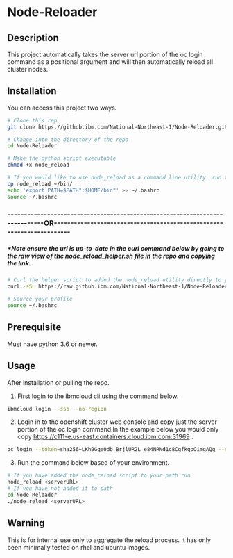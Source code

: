 # Node-Reloader

## Description
This project automatically takes the server url portion of the oc login command as a positional argument and will then automatically reload all cluster nodes.

## Installation

You can access this project two ways. 
```bash
# Clone this rep
git clone https://github.ibm.com/National-Northeast-1/Node-Reloader.git

# Change into the directory of the repo 
cd Node-Reloader

# Make the python script executable
chmod +x node_reload

# If you would like to use node_reload as a command line utility, run the commands below. If on mac substitute .bashrc with .zshrc.
cp node_reload ~/bin/
echo 'export PATH=$PATH":$HOME/bin"' >> ~/.bashrc
source ~/.bashrc

```


### ----------------------------------------------------------------------------OR----------------------------------------------------------------------
#####	*Note ensure the url is up-to-date in the curl command below by going to the raw view of the node_reload_helper.sh file in the repo and copying the link.
```bash
# Curl the helper script to added the node_reload utility directly to your path.
curl -sSL https://raw.github.ibm.com/National-Northeast-1/Node-Reloader/main/node_reload_helper.sh?token=AACTOHP5D5DLHWK2272SOPDDESUX4 | bash

# Source your profile
source ~/.bashrc

```
## Prerequisite
Must have python 3.6 or newer.

## Usage
After installation or pulling the repo.

1. First login to the ibmcloud cli using the command below.
```bash
ibmcloud login --sso --no-region
``` 
2. Login in to the openshift cluster web console and copy just the server portion of the oc login command.In the example below you would only copy https://c111-e.us-east.containers.cloud.ibm.com:31969 .

```bash
oc login --token=sha256~LKh9Gqe0db_BrjlUR2L_e84NRNd1c8CgfkqoOimgAQg --server=https://c111-e.us-east.containers.cloud.ibm.com:31969
```

3. Run the command below based of your environment.
```bash
# If you have added the node_reload script to your path run
node_reload <serverURL>
# If you have not added it to path
cd Node-Reloader
./node_reload <serverURL>
```


## Warning

This is for internal use only to aggregate the reload process. It has only been minimally tested on rhel and ubuntu images.

